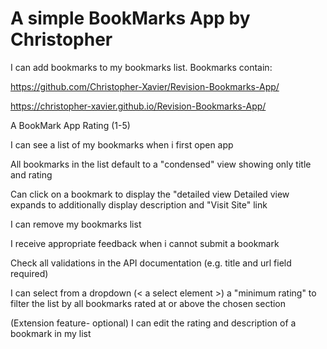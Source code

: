 # A simple BookMarks App by Christopher 
I can add bookmarks to my bookmarks list.
Bookmarks contain:

<https://github.com/Christopher-Xavier/Revision-Bookmarks-App/>

<https://christopher-xavier.github.io/Revision-Bookmarks-App/>

A BookMark App
 Rating (1-5)

I can see a list of my bookmarks when i first open app

All bookmarks in the list default to a "condensed" view showing only title and rating

Can click on a bookmark to display the "detailed view
 Detailed view expands to additionally display description and "Visit Site" link

I can remove my bookmarks list

I receive appropriate feedback when i cannot submit a bookmark

Check all validations in the API documentation (e.g. title and url field required)

I can select from a dropdown (< a select element >) a "minimum rating" to filter the list by all bookmarks rated at or above the chosen section

(Extension feature- optional) I can edit the rating and description of a bookmark in my list
